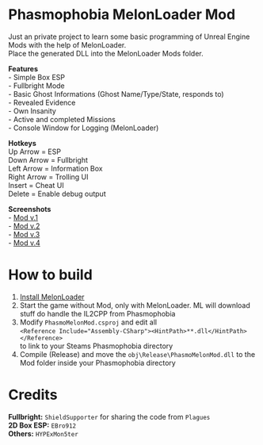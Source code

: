 # Phasmophobia MelonLoader Mod

Just an private project to learn some basic programming of Unreal Engine Mods with the help of MelonLoader.  
Place the generated DLL into the MelonLoader Mods folder.   


**Features**  
\- Simple Box ESP  
\- Fullbright Mode  
\- Basic Ghost Informations (Ghost Name/Type/State, responds to)  
\- Revealed Evidence  
\- Own Insanity  
\- Active and completed Missions  
\- Console Window for Logging (MelonLoader)


**Hotkeys**  
Up Arrow = ESP  
Down Arrow = Fullbright  
Left Arrow = Information Box  
Right Arrow = Trolling UI  
Insert = Cheat UI  
Delete = Enable debug output


**Screenshots**  
\- [Mod v.1](Images/v1.png)  
\- [Mod v.2](Images/v2.png)  
\- [Mod v.3](Images/v3.png)  
\- [Mod v.4](Images/v4.png)


# How to build
1. [Install MelonLoader](https://melonwiki.xyz/#/README)
2. Start the game without Mod, only with MelonLoader. ML will download stuff do handle the IL2CPP from Phasmophobia
3. Modify `PhasmoMelonMod.csproj` and edit all  
```<Reference Include="Assembly-CSharp"><HintPath>**.dll</HintPath></Reference>```  
to link to your Steams Phasmophobia directory
4. Compile (Release) and move the `obj\Release\PhasmoMelonMod.dll` to the Mod folder inside your Phasmophobia directory



# Credits
**Fullbright:** `ShieldSupporter` for sharing the code from `Plagues`  
**2D Box ESP:** `EBro912`  
**Others:** `HYPExMon5ter`
